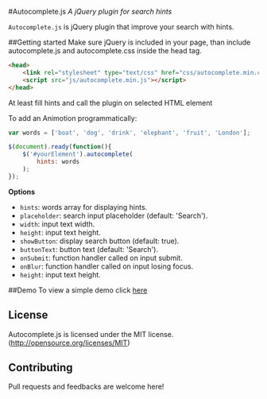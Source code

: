 #Autocomplete.js
*A jQuery plugin for search hints*

`Autocomplete.js` is jQuery plugin that improve your search with hints.

##Getting started
Make sure jQuery is included in your page, than include autocomplete.js and autocomplete.css inside the head tag.

```html
<head>
	<link rel="stylesheet" type="text/css" href="css/autocomplete.min.css"/>
	<script src="js/autocomplete.min.js"></script>
</head>
```

At least fill hints and call the plugin on selected HTML element

To add an Animotion programmatically:
```javascript
var words = ['boat', 'dog', 'drink', 'elephant', 'fruit', 'London'];

$(document).ready(function(){
	$('#yourElement').autocomplete(
		hints: words
	);
});
```

**Options** 

- `hints`: words array for displaying hints.
- `placeholder`: search input placeholder (default: 'Search').
- `width`: input text width.
- `height`: input text height.
- `showButton`: display search button (default: true).
- `buttonText`: button text (default: 'Search').
- `onSubmit`: function handler called on input submit.
- `onBlur`: function handler called on input losing focus.
- `height`: input text height.


##Demo
To view a simple demo click [here](http://lorecioni.github.io/autocomplete.js)

## License
Autocomplete.js is licensed under the MIT license. (http://opensource.org/licenses/MIT)

## Contributing
Pull requests and feedbacks are welcome here!
